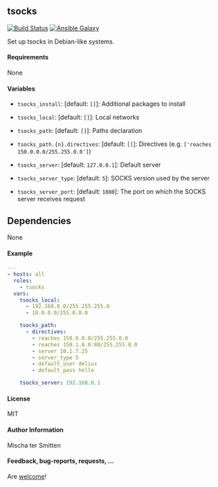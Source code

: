 ## tsocks

[![Build Status](https://travis-ci.org/Oefenweb/ansible-tsocks.svg?branch=master)](https://travis-ci.org/Oefenweb/ansible-tsocks) [![Ansible Galaxy](http://img.shields.io/badge/ansible--galaxy-tsocks-blue.svg)](https://galaxy.ansible.com/list#/roles/1417)

Set up tsocks in Debian-like systems.

#### Requirements

None

#### Variables

* `tsocks_install`: [default: `[]`]: Additional packages to install

* `tsocks_local`: [default: `[]`]: Local networks
* `tsocks_path`: [default: `[]`]: Paths declaration
* `tsocks_path.{n}.directives`: [default: `[]`]: Directives (e.g. `['reaches 150.0.0.0/255.255.0.0']`)
* `tsocks_server`: [default: `127.0.0.1`]: Default server
* `tsocks_server_type`: [default: `5`]: SOCKS version used by the server
* `tsocks_server_port`: [default: `1080`]: The port on which the SOCKS server receives request

## Dependencies

None

#### Example

```yaml
---
- hosts: all
  roles:
    - tsocks
  vars:
    tsocks_local:
      - 192.168.0.0/255.255.255.0
      - 10.0.0.0/255.0.0.0

    tsocks_path:
      - directives:
        - reaches 150.0.0.0/255.255.0.0
        - reaches 150.1.0.0:80/255.255.0.0
        - server 10.1.7.25
        - server_type 5
        - default_user delius
        - default_pass hello

    tsocks_server: 192.168.0.1
```

#### License

MIT

#### Author Information

Mischa ter Smitten

#### Feedback, bug-reports, requests, ...

Are [welcome](https://github.com/Oefenweb/ansible-tsocks/issues)!
